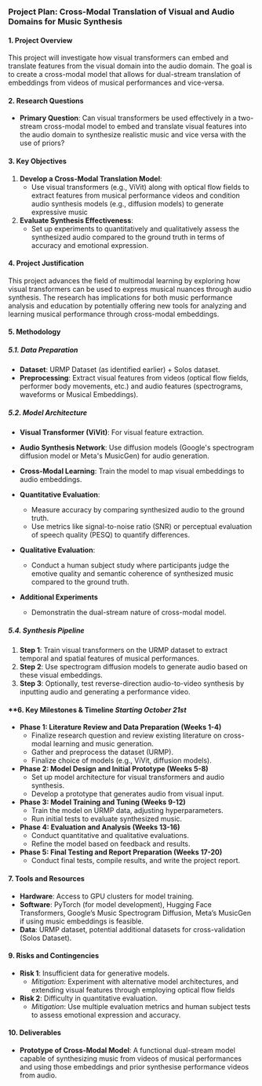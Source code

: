 
### Project Plan: Cross-Modal Translation of Visual and Audio Domains for Music Synthesis

#### **1. Project Overview**
This project will investigate how visual transformers can embed and translate features from the visual domain into the audio domain. The goal is to create a cross-modal model that allows for dual-stream translation of embeddings from videos of musical performances and vice-versa.

#### **2. Research Questions**
- **Primary Question**: Can visual transformers be used effectively in a two-stream cross-modal model to embed and translate visual features into the audio domain to synthesize realistic music and vice versa with the use of priors?
#### **3. Key Objectives**
1. **Develop a Cross-Modal Translation Model**: 
   - Use visual transformers (e.g., ViVit) along with optical flow fields to extract features from musical performance videos and condition audio synthesis models (e.g., diffusion models) to generate expressive music
2. **Evaluate Synthesis Effectiveness**:
   - Set up experiments to quantitatively and qualitatively assess the synthesized audio compared to the ground truth in terms of accuracy and emotional expression.

#### **4. Project Justification**
This project advances the field of multimodal learning by exploring how visual transformers can be used to express musical nuances through audio synthesis. The research has implications for both music performance analysis and education by potentially offering new tools for analyzing and learning musical performance through cross-modal embeddings.


#### **5. Methodology**
##### **5.1. Data Preparation**
- **Dataset**: URMP Dataset (as identified earlier) + Solos dataset.
- **Preprocessing**: Extract visual features from videos (optical flow fields, performer body movements, etc.) and audio features (spectrograms, waveforms or Musical Embeddings).
##### **5.2. Model Architecture**
- **Visual Transformer (ViVit)**: For visual feature extraction.
- **Audio Synthesis Network**: Use diffusion models (Google's spectrogram diffusion model or Meta's MusicGen) for audio generation.
- **Cross-Modal Learning**: Train the model to map visual embeddings to audio embeddings.

- **Quantitative Evaluation**:
   - Measure accuracy by comparing synthesized audio to the ground truth.
   - Use metrics like signal-to-noise ratio (SNR) or perceptual evaluation of speech quality (PESQ) to quantify differences.
- **Qualitative Evaluation**:
   - Conduct a human subject study where participants judge the emotive quality and semantic coherence of synthesized music compared to the ground truth.
- **Additional Experiments**
   - Demonstratin the dual-stream nature of cross-modal model.

##### **5.4. Synthesis Pipeline**
1. **Step 1**: Train visual transformers on the URMP dataset to extract temporal and spatial features of musical performances.
2. **Step 2**: Use spectrogram diffusion models to generate audio based on these visual embeddings.
3. **Step 3**: Optionally, test reverse-direction audio-to-video synthesis by inputting audio and generating a performance video.
#### **6. Key Milestones & Timeline *Starting October 21st*
- **Phase 1: Literature Review and Data Preparation (Weeks 1-4)**
   - Finalize research question and review existing literature on cross-modal learning and music generation.
   - Gather and preprocess the dataset (URMP).
   - Finalize choice of models (e.g., ViVit, diffusion models).
- **Phase 2: Model Design and Initial Prototype (Weeks 5-8)**
   - Set up model architecture for visual transformers and audio synthesis.
   - Develop a prototype that generates audio from visual input.
- **Phase 3: Model Training and Tuning (Weeks 9-12)**
   - Train the model on URMP data, adjusting hyperparameters.
   - Run initial tests to evaluate synthesized music.
- **Phase 4: Evaluation and Analysis (Weeks 13-16)**
   - Conduct quantitative and qualitative evaluations.
   - Refine the model based on feedback and results.
- **Phase 5: Final Testing and Report Preparation (Weeks 17-20)**
   - Conduct final tests, compile results, and write the project report.
#### **7. Tools and Resources**
- **Hardware**: Access to GPU clusters for model training.
- **Software**: PyTorch (for model development), Hugging Face Transformers, Google’s Music Spectrogram Diffusion, Meta’s MusicGen if using music embeddings is feasible.
- **Data**: URMP dataset, potential additional datasets for cross-validation (Solos Dataset).
#### **9. Risks and Contingencies**
- **Risk 1**: Insufficient data for generative models.
   - *Mitigation*: Experiment with alternative model architectures, and extending visual features through employing optical flow fields
- **Risk 2**: Difficulty in quantitative evaluation.
   - *Mitigation*: Use multiple evaluation metrics and human subject tests to assess emotional expression and accuracy.
#### **10. Deliverables**
- **Prototype of Cross-Modal Model**: A functional dual-stream model capable of synthesizing music from videos of musical performances and using those embeddings and prior synthesise performance videos from audio.
